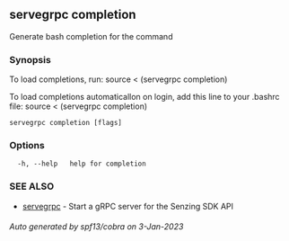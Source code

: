 ## servegrpc completion

Generate bash completion for the command

### Synopsis

To load completions, run:
source < (servegrpc completion)

To load completions automaticallon on login, add this line to your .bashrc file:
source < (servegrpc completion)


```
servegrpc completion [flags]
```

### Options

```
  -h, --help   help for completion
```

### SEE ALSO

* [servegrpc](servegrpc.md)	 - Start a gRPC server for the Senzing SDK API

###### Auto generated by spf13/cobra on 3-Jan-2023

